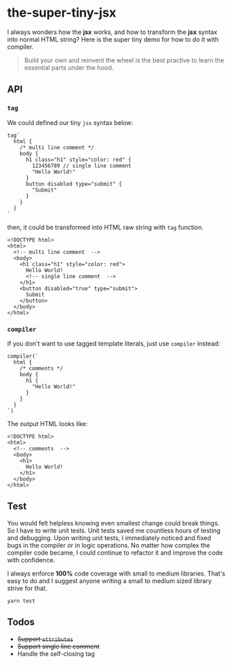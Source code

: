 # the-super-tiny-jsx

I always wonders how the **jsx** works, and how to transform the **jsx**  syntax into normal HTML string? Here is the super tiny demo for how to do it with compiler.

> Build your own and reinvent the wheel is the best practive to learn the essential parts under the hood.

## API

### `tag`

We could defined our tiny `jsx` syntax below:

```
tag`
  html {
    /* multi line comment */
    body {
      h1 class="h1" style="color: red" {
        123456789 // single line comment
        "Hello World!" 
      }
      button disabled type="submit" {
        "Submit"
      }
    }
  }
`
```
then, it could be transformed into HTML raw string with `tag` function.

```
<!DOCTYPE html>
<html>
  <!-- multi line comment  -->
  <body>
    <h1 class="h1" style="color: red">
      Hello World!
      <!-- single line comment  -->
    </h1>
    <button disabled="true" type="submit">
      Submit
    </button>
  </body>
</html>
```

### `compiler`

If you don't want to use tagged template literals, just use `compiler` instead:

```
compiler(`
  html {
    /* comments */
    body {
      h1 {
        "Hello World!"
      }
    }
  }
`)
```

The output HTML looks like:

```
<!DOCTYPE html>
<html>
  <!-- comments  -->
  <body>
    <h1>
      Hello World!
    </h1>
  </body>
</html>
```

## Test

You would felt helpless knowing even smallest change could break things. So I have to write unit tests. Unit tests saved me countless hours of testing and debugging. Upon writing unit tests, I immediately noticed and fixed bugs in the compiler or in logic operations. No matter how complex the compiler code became, I could continue to refactor it and improve the code with confidence.

I always enforce **100%** code coverage with small to medium libraries. That's easy to do and I suggest anyone writing a small to medium sized library strive for that.

```
yarn test
```

## Todos

- ~~Support `attributes`~~
- ~~Support single line comment~~
- Handle the self-closing tag
